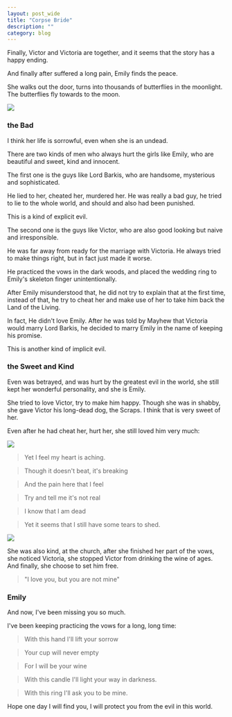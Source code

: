 ```yaml
---
layout: post_wide
title: "Corpse Bride"
description: ""
category: blog
---
```


Finally, Victor and Victoria are together, and it seems that the story has a happy ending.

And finally after suffered a long pain, Emily finds the peace.

She walks out the door, turns into thousands of butterflies in the moonlight. The butterflies fly towards to the moon.

<div class='row'>
<div class='col-md-8 col-md-offset-2'>
<img src='//img1.liaohuqiu.com/corpse-bride/trun-to-butter-fly.png' />
</div>
</div>

### the Bad

I think her life is sorrowful, even when she is an undead.

There are two kinds of men who always hurt the girls like Emily, who are beautiful and sweet, kind and innocent.

The first one is the guys like Lord Barkis, who are handsome, mysterious and sophisticated.

He lied to her, cheated her, murdered her. He was really a bad guy, he tried to lie to the whole world, and should and also had been punished. 

This is a kind of explicit evil.

The second one is the guys like Victor, who are also good looking but naive and irresponsible.

He was far away from ready for the marriage with Victoria. He always tried to make things right, but in fact just made it worse.

He practiced the vows in the dark woods, and placed the wedding ring to Emily's skeleton finger unintentionally.

After Emily misunderstood that, he did not try to explain that at the first time, instead of that, he try to cheat her and make use of her to take him back the Land of the Living.

In fact, He didn't love Emily. After he was told by Mayhew that Victoria would marry Lord Barkis, he decided to marry Emily in the name of keeping his promise.

This is another kind of implicit evil.

### the Sweet and Kind

Even was betrayed, and was hurt by the greatest evil in the world, she still kept her wonderful personality, and she is Emily.

She tried to love Victor, try to make him happy. Though she was in shabby, she gave Victor his long-dead dog, the Scraps. I think that is very sweet of her.

Even after he had cheat her, hurt her, she still loved him very much:

<div class='row'>
<div class='col-md-8 col-md-offset-2'>
<img src='//img1.liaohuqiu.com/corpse-bride/shed-the-tears.png' />
</div>
</div>

> Yet I feel my heart is aching.

> Though it doesn't beat, it's breaking

> And the pain here that I feel

> Try and tell me it's not real

> I know that I am dead

> Yet it seems that I still have some tears to shed.

<div class='row'>
<div class='col-md-8 col-md-offset-2'>
<img src='//img1.liaohuqiu.com/corpse-bride/but-you-are-not-mine.png' />
</div>
</div>

She was also kind, at the church, after she finished her part of the vows, she noticed Victoria, she stopped Victor from drinking the wine of ages. And finally, she choose to set him free. 

> "I love you, but you are not mine"

### Emily

And now, I've been missing you so much.

I've been keeping practicing the vows for a long, long time:

> With this hand I'll lift your sorrow

> Your cup will never empty

> For I will be your wine

> With this candle I'll light your way in darkness.

> With this ring I'll ask you to be mine.

Hope one day I will find you, I will protect you from the evil in this world.
